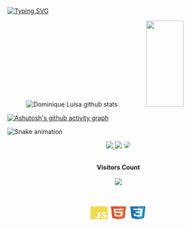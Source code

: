 [![Typing SVG](https://readme-typing-svg.herokuapp.com/?color=7B68EE&size=35&center=true&vCenter=true&width=1000&lines=HELLO,+My+name+is+Dominique+Luisa;I'm+25+years+old;I'm+from+Brazil;Front-End+developer+💻;Software+Engineering+student+💻;Be+Welcome!+😊)](https://git.io/typing-svg)

<div align="center">
  <img width="49%" height="195px" src="https://github-readme-stats.vercel.app/api?username=DominiqueLuisa&show_icons=true&count_private=true&hide_border=true&title_color=6A5ACD&icon_color=9370DB&text_color=9370DB&bg_color=0d1117" alt="Dominique Luisa github stats" /> 
  <img width="41%" height="195px" src="https://github-readme-stats.vercel.app/api/top-langs/?username=DominiqueLuisa&layout=compact&hide_border=true&title_color=6A5ACD&text_color=9370DB&bg_color=0d1117" />
</div>

[![Ashutosh's github activity graph](https://github-readme-activity-graph.cyclic.app/graph?username=DominiqueLuisa&bg_color=0d1117&color=8c5ace&line=29157a&point=6c38cc&area=true&hide_border=true)](https://github.com/ashutosh00710/github-readme-activity-graph)

![Snake animation](https://github.com/DominiqueLuisa/DominiqueLuisa/blob/output/github-contribution-grid-snake.svg)

<div align="center"> 
<a href="https://www.instagram.com/domii_luisa/" target="_blank"><img src="https://img.shields.io/badge/-Instagram-%23E4405F?style=for-the-badge&logo=instagram&logoColor=white"</a>
<a href = "vanz.domi@gmail.com"> <img src="https://img.shields.io/badge/-Gmail-%23333?style=for-the-badge&logo=gmail&logoColor=white" target="_blank"></a>
<a href="https://www.linkedin.com/in/dominique-lu%C3%ADsa-8736a7187/" target="_blank"><img src="https://img.shields.io/badge/-LinkedIn-%230077B5?style=for-the-badge&logo=linkedin&logoColor=white" style="border-radius: 30px" target="_blank"></a> 
 </div>
  
  <div align="center">
<br><p align="centre"><b>Visitors Count</b></p>  
<p align="center"><img align="center" src="https://profile-counter.glitch.me/{DominiqueLuisa}/count.svg" /></p> 
<br>
</div>
<div style="display: inline_block" align="center"><br>
  <img align="center" alt="Js" height="30" width="40" src="https://raw.githubusercontent.com/devicons/devicon/master/icons/javascript/javascript-plain.svg ">
  <img align="center" alt="HTML" height="30" width="40" src="https://raw.githubusercontent.com/devicons/devicon/master/icons/html5/html5-original.svg ">
  <img align="center" alt="CSS" height="30" width="40" src="https://raw.githubusercontent.com/devicons/devicon/master/icons/css3/css3-original.svg ">



